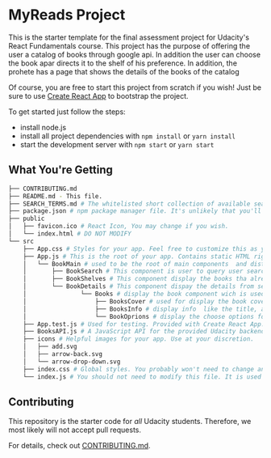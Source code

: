 # MyReads Project

This is the starter template for the final assessment project for Udacity's React Fundamentals course. This project has the purpose of offering the user a catalog of books through google api. In addition the user can choose the book apar directs it to the shelf of his preference. In addition, the prohete has a page that shows the details of the books of the catalog

Of course, you are free to start this project from scratch if you wish! Just be sure to use [Create React App](https://github.com/facebookincubator/create-react-app) to bootstrap the project.

To get started just follow the steps:

* install node.js 
* install all project dependencies with `npm install` or `yarn install`
* start the development server with `npm start` or `yarn start`

## What You're Getting
```bash
├── CONTRIBUTING.md
├── README.md - This file.
├── SEARCH_TERMS.md # The whitelisted short collection of available search terms for you to use with your app.
├── package.json # npm package manager file. It's unlikely that you'll need to modify this.
├── public
│   ├── favicon.ico # React Icon, You may change if you wish.
│   └── index.html # DO NOT MODIFY
└── src
    ├── App.css # Styles for your app. Feel free to customize this as you desire.
    ├── App.js # This is the root of your app. Contains static HTML right now.
    │   └── BookMain # used to be the root of main components  and distribute the props to the components
    │       ├── BookSearch # This component is user to query user search's
    │       ├── BookShelves # This component display the books tha already are on the shelves
    │       └── BookDetails # This component dispay the details from selected book
    │               └── Books # display the book component wich is used by the three component's above
    │                   ├── BooksCover # used for display the book cover
    │                   ├── BooksInfo # display info  like the title, author, release date and description(the last both for details component)
    │                   └── BookOprions # display the choose options for the preference shelfe managment
    ├── App.test.js # Used for testing. Provided with Create React App. Testing is encouraged, but not required.
    ├── BooksAPI.js # A JavaScript API for the provided Udacity backend. Instructions for the methods are below.
    ├── icons # Helpful images for your app. Use at your discretion.
    │   ├── add.svg
    │   ├── arrow-back.svg
    │   └── arrow-drop-down.svg
    ├── index.css # Global styles. You probably won't need to change anything here.
    └── index.js # You should not need to modify this file. It is used for DOM rendering only.
```

## Contributing

This repository is the starter code for _all_ Udacity students. Therefore, we most likely will not accept pull requests.

For details, check out [CONTRIBUTING.md](CONTRIBUTING.md).
